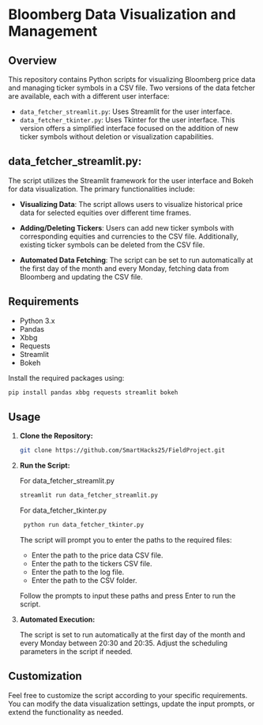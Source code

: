 # Bloomberg Data Visualization and Management

## Overview

This repository contains Python scripts for visualizing Bloomberg price data and managing ticker symbols in a CSV file. Two versions of the data fetcher are available, each with a different user interface:

- `data_fetcher_streamlit.py`: Uses Streamlit for the user interface.
- `data_fetcher_tkinter.py`: Uses Tkinter for the user interface. This version offers a simplified interface focused on the addition of new ticker symbols without deletion or visualization capabilities.

## data_fetcher_streamlit.py: 
The script utilizes the Streamlit framework for the user interface and Bokeh for data visualization. The primary functionalities include:

- **Visualizing Data**: The script allows users to visualize historical price data for selected equities over different time frames.

- **Adding/Deleting Tickers**: Users can add new ticker symbols with corresponding equities and currencies to the CSV file. Additionally, existing ticker symbols can be deleted from the CSV file.

- **Automated Data Fetching**: The script can be set to run automatically at the first day of the month and every Monday, fetching data from Bloomberg and updating the CSV file.

## Requirements

- Python 3.x
- Pandas
- Xbbg
- Requests
- Streamlit
- Bokeh

Install the required packages using:

```bash
pip install pandas xbbg requests streamlit bokeh
```

## Usage
1. **Clone the Repository:**

    ```bash
    git clone https://github.com/SmartHacks25/FieldProject.git
    ```

2. **Run the Script:**

   For data_fetcher_streamlit.py

    ```bash
    streamlit run data_fetcher_streamlit.py
    ```

   For data_fetcher_tkinter.py
   
   ```bash
    python run data_fetcher_tkinter.py
    ```
   
   The script will prompt you to enter the paths to the required files:

    - Enter the path to the price data CSV file.
    - Enter the path to the tickers CSV file.
    - Enter the path to the log file.
    - Enter the path to the CSV folder.

    Follow the prompts to input these paths and press Enter to run the script.


3. **Automated Execution:**

    The script is set to run automatically at the first day of the month and every Monday between 20:30 and 20:35. Adjust the scheduling parameters in the script if needed.

## Customization

Feel free to customize the script according to your specific requirements. You can modify the data visualization settings, update the input prompts, or extend the functionality as needed.

